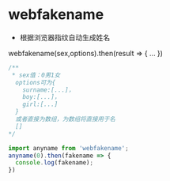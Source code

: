 # webfakename
- 根据浏览器指纹自动生成姓名

webfakename(sex,options).then(result => {
  ...
})
```js
/**
 * sex值：0男1女
  options可为{
    surname:[...]，
    boy:[...]，
    girl:[...]
  }
  或者直接为数组，为数组将直接用于名
  []
*/
```


```js
import anyname from 'webfakename';
anyname(0).then(fakename => {
  console.log(fakename);
})
```